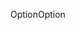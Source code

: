 <span data-ttu-id="23f27-101">Option</span><span class="sxs-lookup"><span data-stu-id="23f27-101">Option</span></span>